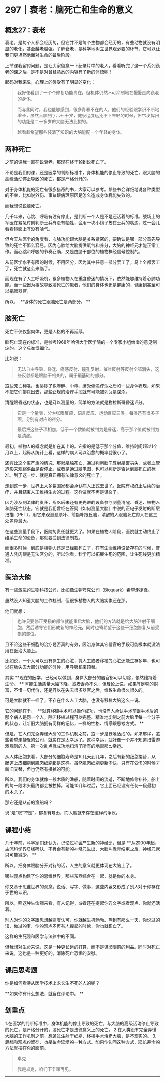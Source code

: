 # 297｜衰老：脑死亡和生命的意义

## 概念27：衰老

衰老，是每个人都会经历的，但它并不是每个生物都会经历的，有些动物就没有明显的老化，甚至越老越强。了解衰老，是科学地树立世界观必要的环节，它可以让我们更坦然地面对生命的最后阶段。

上节课我留的问题，是让大家留意一下纪录片中的老人，看看听完了这一个系列衰老的课之后，是不是对曾经熟悉的内容有了新的体悟呢？

起码对我来说，心理上的感受有了明显的变化：

> 我好像看到了一个个修复功能尚在，但机体仍然不可抑制地在慢慢走向衰老的身体。
> 
> 
> 
> 而与此同时，我也能够感到，很多青春不在的人，他们的经验跟学识不断地增长，虽然大脑到了六七十岁，健康程度远比不上年轻的时候，但它发挥出的功能是二十多岁的大脑无法比拟的。
> 
> 
> 
> 越看越希望那些装满了知识的大脑能配一个年轻的身体。

## 两种死亡

之前的课我一直在说衰老，那现在终于轮到说死亡了。

不论是我们的课，还是医学的判断标准中，身体机能的停止导致的死亡，跟大脑的高级活动停止导致的死亡，都是严格分开的。

对于身体机能的死亡有很多猎奇的书，大家可以参考。那些书会详细地说各种类型的不幸，比如说外伤、事故跟病理原因是怎么造成身体机能失效的。

而我想说说脑死亡。

几千年来，心跳、呼吸有没有停止，是判断一个人是不是还活着的标准。战场上的军医在紧急时刻判断士兵有没有牺牲，会用一块小镜子放在士兵的嘴边，过一会儿看看镜面上有没有哈气。

但今天从医学的角度看，心肺功能跟大脑是关系紧密的，要确认是哪一部分首先导致的死亡不那么容易。因为心肺给大脑提供氧气和养分，大脑的神经元才能正常工作。而心跳和呼吸的节奏正确，又是由脑干部位的植物神经信号控制的。

从前医学水平有限的时候，不用区分，因为其中任意一部分罢工了，马上全都罢工了，死亡就这么来临了。

而现在有了人工呼吸机，很多植物人在重度昏迷的情况下，依然能够维持着心肺功能。而一些因为事故导致脑死亡的患者，他们的身体也还是健康的，健康到甚至可以捐赠器官。

所以，  **身体的死亡跟脑死亡是两部分。 **

## 脑死亡

死亡不仅仅指肉体，更是人格的不再延续。

脑死亡现在的标准，是参考1968年哈佛大学医学院的一个专家小组给出的意见制定的，这个标准很细化。

比如说：

> 无法自主呼吸、昏迷、痛感反射、瞳孔反射、催吐反射等反射全部消失，这些反射都是跟脑干相关的，属于最基础的部分。

这些死亡标准，也排除了像麻醉、中毒、接受低温疗法之后的一些身体表现，如果不把它们排除出去，那些正规的治疗手段就有可能被列为是谋杀。

清醒跟昏迷的状态，也是可以测量的，简单的方法就是格拉斯哥昏迷评分。

> 它是一个量表，分为张眼反应、语言反应、运动反应三类，每类还有很多子项，分别有对应的得分。
> 
> 
> 
> 最后把这些子项相加，低于一个数值就被判为是昏迷，高于那个值就被判为是清醒。

最初，植物人的概念就是加在其上的。它指的是低于那个分值，维持时间超过1个月以上，起码从统计上看，这样的病人可以治愈的概率就很小了。

还有比这个更严重的情况，那就是脑死亡，通过判断脑干反射是否丧失，或者血管造影来观察供血是否停止，或者是通过脑电图，也可以判断是否达到脑死亡的标准。到了这一步，就是真正拥有法律意义的死亡了。

走到这一步，世界上大多数国家都会承认病人正式去世了。医院有权终止后续的治疗，并且结束人工维持生命的过程。这样做就不再是谋杀了。

因为涉及到法律的责任，所以后来还有更先进的设备参与测量清醒、昏迷、植物人和脑死亡状态。它就是我们曾经在答疑《如何测量大脑》中说的正电子发射的断层扫描（PET），用它来观测颞顶叶、前额叶跟丘脑，清醒的人跟脑死亡的人在这三处差异最大。

在这些测量手段下，医院的责任就更大了。如果在植物人阶段，医院就主动终止了维系生命的设备，那就要受到法律制裁。

而很多时候，到底是植物人还是已经脑死亡了，在有生命维持设备存在的时候，普通人凭肉眼是无法区分的，所以你看，科学可以拓展生死的范围，让生死线更加精准。

## 医治大脑

有一些激进的生物科技公司，比如像生物夸克公司（Bioquark）希望走捷径。

虽然没人知道大脑的工作机制，但很多植物人的大脑实体还在那。

他们就想：

> 也许只要修正受损的部位就能重启大脑，他们的方法就是给大脑注射干细胞，然后诱导它们形成新的神经元，同时也寄希望于这些干细胞修复从前受损的部位。

且不论这些干细胞的治疗是否真的有效，医治身体其它器官的手段可能根本就没法用在医治大脑上。

比如说，一个人可以没有原生的心脏，凭人工或者移植的心脏还能生存多年，也可以在肺失去大部分功能的时候，用呼吸机来顶替。

其实 **现在的医学，已经可以做到，身体大部分的器官都可以切除，依然维持着生命。 ** 可能生活质量大幅下降，或者寿命不久，但理论上说，如果有足够的财富，不惜一切代价，还是可以在失去很多器官之后，维系生命很久很久的。

可是大脑就不一样了，不存在什么人工大脑，也没有移植大脑这么一说。

它的问题在于，  **就算移植手术可以操作成功，也没有人承认手术前跟手术后的那个病人是同一个人，除非移植过程可以完整、精准地复制之前大脑里每一个分子的状态，让新旧大脑拥有同样的记忆，一样的性格、情感跟思考方式。 **

但是，在人们完全弄懂大脑的工作机制之前，这一步是很难达成的。如果那样，这些希望走捷径的公司，就实在是太幸运了。这种幸运，就好像一个并不知道扫雷游戏规则的人，第一次乱点就成功地扫清了所有的地雷那么幸运。

从人体细胞来看，大部分的细胞寿命是10几天到几年，之后有新的细胞接替，从肠道上皮细胞到肌肉细胞都是这样。虽然肌肉细胞更新不快，只有在受伤的时候才新旧交替，但也仍然有换掉的可能。

所以，我们的身体就像一艘木质的渔船，随着时间的流逝，不断地修修补补，船上的每一段木头最终都会被换掉。可能10几年过后，它上面已经没有任何一段最初的木头了。

那它还是从前的渔船吗？

说“是”跟“不是”，都各有理由，而大脑就不存在这样的争议。

## 课程小结

几十年前，科学家们还认为，记忆过程会产生新的神经元，但是 **从2000年起，主流科学界已经确认，不再会有新的神经元生出，大脑从发育结束之后，神经元就只可能减少。 ** 

所以，把身体跟脑分开对待的话，人生的意义就更体现在大脑上了。

哪些观点构建了你的思维世界，那些东西综合在一起，就是你的本身。

你又基于思维世界的观念，说话、写字、做事，这些内容又形成了别人对于你存在于世的认识。

所以，照这种生命观来看，有人记得，或者还在提起你的文字或者观点，你就还活着。

别人对你的文字跟思想越高度认可，你就越生机勃勃。等到有那么一天，你说过的话，做过的事，你的观点不再有人提起的时候，你也就死亡了。

这样的生死观和医学与法律中的不同。

但我想对生命来说，这是一种更长远的打算，而不是谋求眼前的利益。同时对死亡来说，这也是一种更好的，消除死亡恐惧的安慰。

## 课后思考题

你是如何看待从医学技术上求长生不死的人的呢？

 **如果你有什么想法，就留在评论中。 **

## 划重点

1.在医学的判断标准中，身体机能的停止导致的死亡，与大脑的高级活动停止导致的死亡，是严格分开的，脑死亡才是法律意义上的死亡。
2.在人类没有完全弄懂大脑的工作机制之前，想通过注射干细胞、移植手术治疗大脑，是不现实的。
3.思想和观点的留存，也是生命延续的一种方式。如果你认同这种方式，延长寿命的方法就摆在你的面前。

> 卓克
> 
> 我是卓克，咱们下节课再见。

---
